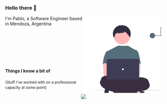### Hello there 👋
<img src="./assets/img/version_control.svg" align="right" width="250" />
<p>
I'm Pablo, a Software Engineer based in Mendoza, Argentina
</p>

<br />
<br />
<br />
<br />
<br />
<br />

#### Things I know a bit of
<span style="font-size:12px">(Stuff I've worked with on a professional capacity at some point)</span>
<p align="center">
  <a href="https://go-skill-icons.vercel.app/">
    <img
      src="https://go-skill-icons.vercel.app/api/icons?i=linux,git,aws,kubernetes,java,docker,html,js,ts,react,java,spring,postgresql,mysql,mariadb,redis,dynamodb,nodejs,express,cs,dotnet,jenkins,ec2,ecs,eks,apigateway,sqs,kafka,datadog,chatgpt,bash,angular,golang,flutter,dart,cloudwatch,cloudfront,cloudflare"
    />
  </a>
</p>
